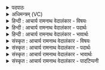 <details><summary>पदपाठः</summary>

बृ꣣ह꣢त्। व꣡यः꣢꣯। हि। भा꣣न꣡वे꣢। अ꣡र्च꣢꣯। दे꣣वा꣡य꣢। अ꣣ग्न꣡ये꣢। यम्। मि꣣त्र꣢म्। मि꣣। त्रं꣢। न। प्र꣡श꣢꣯स्तये। प्र। श꣣स्तये। म꣡र्ता꣢꣯सः। द꣣धिरे꣢। पु꣣रः꣢। । ८८।
</details>

<details><summary>अधिमन्त्रम् (VC)</summary>

- अग्निः
- पूरुरात्रेयः
- अनुष्टुप्
- गान्धारः
- आग्नेयं काण्डम्
</details>

<details><summary>हिन्दी : आचार्य रामनाथ वेदालंकार - विषयः</summary>

अगले मन्त्र में मनुष्य को परमात्माग्नि की अर्चना के लिए प्रेरित किया गया है।
</details>

<details><summary>हिन्दी : आचार्य रामनाथ वेदालंकार - पदार्थः</summary>

पदार्थान्वयभाषाः -  हे मनुष्य ! तू (भानवे) आदित्य के समान भास्वर, (देवाय) दिव्य गुण-कर्मों से युक्त (अग्नये) परमात्मा के लिए (बृहत्) बड़ी (वयः) आयु को (अर्च) समर्पित कर, (यम्) जिस परमात्मा को (मित्रं न) मित्र के समान (प्रशस्तये) प्रशस्त जीवन के लिए (मर्तासः) उपासक मनुष्य (पुरः) सम्मुख (दधिरे) स्थापित करते हैं ॥८॥ इस मन्त्र में मित्रं न में उपमालङ्कार है ॥८॥
</details>

<details><summary>हिन्दी : आचार्य रामनाथ वेदालंकार - भावार्थः</summary>

भावार्थभाषाः -  जो जगत् के नेता, उत्कृष्ट ज्ञानी, सदाचार-प्रेमी महान् लोग होते हैं, वे सदा ही परमात्मा को संमुख रखकर और उससे शुभ प्रेरणा प्राप्त करके सब कार्य करते हैं, जिससे उनकी प्रशस्ति और ख्याति सब जगह फैल जाती है। वैसे ही हे नर-नारियो ! तुम्हें भी चाहिए कि अपनी सम्पूर्ण आयु दिव्य गुण-कर्मोंवाले, ज्योतिष्मान् परमात्मा को समर्पित करके उसकी प्रेरणा से कर्त्तव्य कर्मों में बुद्धि लगाकर संसार में प्रशस्ति प्राप्त करो ॥८॥
</details>

<details><summary>संस्कृत : आचार्य रामनाथ वेदालंकार - विषयः</summary>

अथ परमात्माग्नेरर्चनाय मानवं प्रेरयन्नाह।
</details>

<details><summary>संस्कृत : आचार्य रामनाथ वेदालंकार - पदार्थः</summary>

पदार्थान्वयभाषाः -  हे मानव ! त्वम् (भानवे) आदित्यवद् भासमानाय, (देवाय) दिव्यगुणकर्मयुक्ताय (अग्नये) परमात्मने (बृहत्) दीर्घम् (वयः) आयुः (अर्च२) समर्पय, (यम्) परमात्मानम् (मित्रं न) सखायम् इव (प्रशस्तये) प्रशस्तजीवनाय (मर्तासः) उपासकाः मनुष्याः (पुरः) पुरस्तात् (दधिरे) स्थापयन्ति। छन्दसि लुङ्लङ्लिटः अ० ३।४।६ इति सूत्रेण वेदे वर्तमानाद्यर्थेऽपि लिटः प्रयोगः सम्मतः ॥८॥३ अत्र मित्रं न इत्युपमालङ्कारः ॥८॥
</details>

<details><summary>संस्कृत : आचार्य रामनाथ वेदालंकार - भावार्थः</summary>

भावार्थभाषाः -  ये जगन्नेतारः सुज्ञाः सदाचरणप्रिया महान्तो जना भवन्ति ते सदैव परमात्मानं पुरतो निधाय ततः सत्पेरणां च प्राप्य सर्वाणि कार्याणि कुर्वन्ति, तेन तेषां प्रशस्तिः ख्यातिश्च सर्वत्र प्रसरति। तथैव हे नरा नार्यश्च ! युष्माभिरपि स्वकीयं सर्वमायुर्दिव्यगुणकर्मयुक्ताय ज्योतिष्मते परमात्मने समर्प्य तत्प्रेरणया कर्त्तव्येषु कर्मसु मतिं कृत्वा लोके प्रशस्तिः प्राप्तव्या ॥८॥
</details>

<details><summary>संस्कृत : आचार्य रामनाथ वेदालंकार - पादटिप्पनी</summary>

टिप्पणी:   १. ऋ० ५।१६।१, प्रशस्तये इत्यत्र प्रशस्तिभिर् इति पाठः। २. अर्च प्रयच्छ—इति भ० सा०। बृहत् महत् वयः अन्नम् अर्च पूजय, संस्कुरु इत्यर्थः—इति वि०। बृहत् महत् वयः प्रदीपकं तेजः यथा स्यात् तथा हि अर्च पूजय—इति ऋ० ५।१६।१ भाष्ये द०। ३. ऋग्भाष्ये दयानन्दस्वामिनाऽस्मिन् मन्त्रे विद्युद्विषयः प्रतिपादितः।
</details>